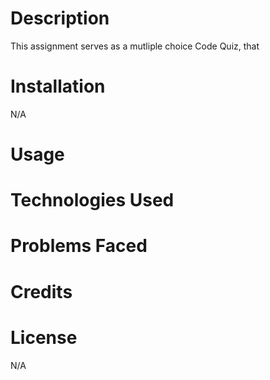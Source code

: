 # **Description**

This assignment serves as a mutliple choice Code Quiz, that 

# **Installation**

N/A

# **Usage**



# **Technologies Used**



# **Problems Faced**



# **Credits**



# **License**

N/A